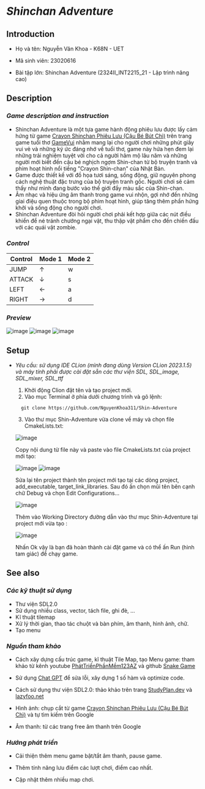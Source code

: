 # ***Shinchan Adventure***
## **Introduction**
+ Họ và tên: Nguyễn Văn Khoa - K68N - UET

+ Mã sinh viên: 23020616

+ Bài tập lớn: Shinchan Adventure (2324II_INT2215_21 - Lập trình nâng cao) 
## **Description** 

### *Game description and instruction* 
- Shinchan Adventure là một tựa game hành động phiêu lưu được lấy cảm hứng từ game [Crayon Shinchan Phiêu Lưu (Cậu Bé Bút Chì)](https://gamevui.vn/crayon-shinchan-phieu-luu/game) trên trang game tuổi thơ [GameVui](gamevui.vn) nhằm mang lại cho người chơi những phút giây vui vẻ và những ký ức đáng nhớ về tuổi thơ, game này hứa hẹn đem lại những trải nghiệm tuyệt vời cho cả người hâm mộ lâu năm và những người mới biết đến cậu bé nghịch ngợm Shin-chan từ bộ truyện tranh và phim hoạt hình nổi tiếng "Crayon Shin-chan" của Nhật Bản.
- Game được thiết kế với đồ họa tươi sáng, sống động, giữ nguyên phong cách nghệ thuật đặc trưng của bộ truyện tranh gốc. Người chơi sẽ cảm thấy như mình đang bước vào thế giới đầy màu sắc của Shin-chan.
- Âm nhạc và hiệu ứng âm thanh trong game vui nhộn, gợi nhớ đến những giai điệu quen thuộc trong bộ phim hoạt hình, giúp tăng thêm phần hứng khởi và sống động cho người chơi.
- Shinchan Adventure đòi hỏi người chơi phải kết hợp giữa các nút điều khiển để né tránh chướng ngại vật, thu thập vật phẩm cho đến chiến đấu với các quái vật zombie.

### *Control* 

| Control | Mode 1   | Mode 2   | 
|---------|----------|----------|
| JUMP    |     ↑    |     w    |
| ATTACK  |     ↓    |     s    |
| LEFT    |     ←    |     a    |
| RIGHT   |     →    |     d    | 

### *Preview*
![image](https://github.com/NguyenKhoa311/Shin-Adventure/blob/master/image/menu_demo.png)
![image](https://github.com/NguyenKhoa311/Shin-Adventure/blob/master/image/instruction_demo.png)
![image](https://github.com/NguyenKhoa311/Shin-Adventure/blob/master/image/game_demo.png)

## **Setup**
- *Yêu cầu: sử dụng IDE CLion (mình đang dùng Version CLion 2023.1.5) và máy tính phải được cài đặt sẵn các thư viện SDL, SDL_image, SDL_mixer, SDL_ttf* 
  1. Khởi động Clion đặt tên và tạo project mới.
  2. Vào mục Terminal ở phía dưới chương trình và gõ lệnh:
   ```
     git clone https://github.com/NguyenKhoa311/Shin-Adventure
   ```
  3. Vào thư mục Shin-Adventure vừa clone về máy và chọn file CmakeLists.txt:
     
    ![image](https://github.com/NguyenKhoa311/Shin-Adventure/blob/master/image/step1.png)
  
    Copy nội dung từ file này và paste vào file CmakeLists.txt của project mới tạo:
  
    ![image](https://github.com/NguyenKhoa311/Shin-Adventure/blob/master/image/step2.png)
    ![image](https://github.com/NguyenKhoa311/Shin-Adventure/blob/master/image/step3.png)

    Sửa lại tên project thành tên project mới tạo tại các dòng project, add_executable, target_link_libraries. Sau đó ấn chọn mũi tên bên cạnh chữ Debug và chọn Edit Configurations...

    ![image](https://github.com/NguyenKhoa311/Shin-Adventure/blob/master/image/step4.png)

    Thêm vào Working Directory đường dẫn vào thư mục Shin-Adventure tại project mới vừa tạo :

    ![image](https://github.com/NguyenKhoa311/Shin-Adventure/blob/master/image/step5.png)

    Nhấn Ok vậy là bạn đã hoàn thành cài đặt game và có thể ấn Run (hình tam giác) để chạy game.
  
## **See also**  

### *Các kỹ thuật sử dụng*  
- Thư viện SDL2.0
- Sử dụng nhiều class, vector, tách file, ghi đè, ...
- Kĩ thuật tilemap
- Xử lý thời gian, thao tác chuột và bàn phím, âm thanh, hình ảnh, chữ. 
- Tạo menu

### *Nguồn tham khảo* 
- Cách xây dựng cấu trúc game, kĩ thuật Tile Map, tạo Menu game: tham khảo từ kênh youtube [PhátTriểnPhầnMềm123AZ](https://www.youtube.com/c/Ph%C3%A1tTri%E1%BB%83nPh%E1%BA%A7nM%E1%BB%81m123AZ/featured) và github [Snake Game](https://github.com/trongminh03/Snake-Game/blob/main/src/Menu.cpp)
  
- Sử dụng [Chat GPT](https://chatgpt.com/?oai-dm=1) để sửa lỗi, xây dựng 1 số hàm và optimize code.

- Cách sử dụng thư viện SDL2.0: thảo khảo trên trang [StudyPlan.dev](https://www.studyplan.dev/sdl-dev/sdl-setup-mac) và [lazyfoo.net](https://lazyfoo.net/tutorials/SDL/index.php)
  
- Hình ảnh: chụp cắt từ game [Crayon Shinchan Phiêu Lưu (Cậu Bé Bút Chì)](https://gamevui.vn/crayon-shinchan-phieu-luu/game) và tự tìm kiếm trên Google

- Âm thanh: từ các trang free âm thanh trên Google

### *Hướng phát triển*
- Cải thiện thêm menu game bật/tắt âm thanh, pause game.
  
- Thêm tính năng lưu điểm các lượt chơi, điểm cao nhất.
  
- Cập nhật thêm nhiều map chơi.
